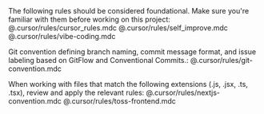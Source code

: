 <rules>
The following rules should be considered foundational. Make sure you're familiar with them before working on this project:
@.cursor/rules/cursor_rules.mdc
@.cursor/rules/self_improve.mdc
@.cursor/rules/vibe-coding.mdc

Git convention defining branch naming, commit message format, and issue labeling based on GitFlow and Conventional Commits.:
@.cursor/rules/git-convention.mdc

When working with files that match the following extensions (.js, .jsx, .ts, .tsx), review and apply the relevant rules:
@.cursor/rules/nextjs-convention.mdc
@.cursor/rules/toss-frontend.mdc
</rules>